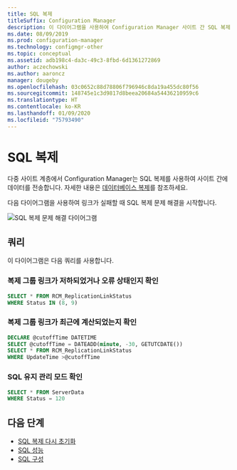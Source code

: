 ```yaml
---
title: SQL 복제
titleSuffix: Configuration Manager
description: 이 다이어그램을 사용하여 Configuration Manager 사이트 간 SQL 복제 문제 해결을 시작합니다.
ms.date: 08/09/2019
ms.prod: configuration-manager
ms.technology: configmgr-other
ms.topic: conceptual
ms.assetid: adb198c4-da3c-49c3-8fbd-6d1361272869
author: aczechowski
ms.author: aaroncz
manager: dougeby
ms.openlocfilehash: 03c0652c88d78806f796946c8da19a455dc80f56
ms.sourcegitcommit: 148745e1c3d9817d8beea20684a54436210959c6
ms.translationtype: HT
ms.contentlocale: ko-KR
ms.lasthandoff: 01/09/2020
ms.locfileid: "75793490"
---
```

# <a name="sql-replication"></a>SQL 복제

다중 사이트 계층에서 Configuration Manager는 SQL 복제를 사용하여 사이트 간에 데이터를 전송합니다. 자세한 내용은 [데이터베이스 복제](/sccm/core/plan-design/hierarchy/database-replication)를 참조하세요.

다음 다이어그램을 사용하여 링크가 실패할 때 SQL 복제 문제 해결을 시작합니다.

![SQL 복제 문제 해결 다이어그램](media/sql-replication.svg)

## <a name="queries"></a>쿼리

이 다이어그램은 다음 쿼리를 사용합니다.

### <a name="check-if-the-replication-group-link-is-in-degraded-or-failed-state"></a>복제 그룹 링크가 저하되었거나 오류 상태인지 확인

```sql
SELECT * FROM RCM_ReplicationLinkStatus
WHERE Status IN (8, 9)
```

### <a name="check-if-replication-group-link-is-recently-calculated"></a>복제 그룹 링크가 최근에 계산되었는지 확인

```sql
DECLARE @cutoffTime DATETIME
SELECT @cutoffTime = DATEADD(minute, -30, GETUTCDATE())
SELECT * FROM RCM_ReplicationLinkStatus
WHERE UpdateTime >@cutoffTime
```

### <a name="check-sql-maintenance-mode"></a>SQL 유지 관리 모드 확인

```sql
SELECT * FROM ServerData
WHERE Status = 120
```

## <a name="next-steps"></a>다음 단계

- [SQL 복제 다시 초기화](/sccm/core/servers/manage/replication/sql-replication-reinit)
- [SQL 성능](/sccm/core/servers/manage/replication/sql-performance)
- [SQL 구성](/sccm/core/servers/manage/replication/sql-configuration)
